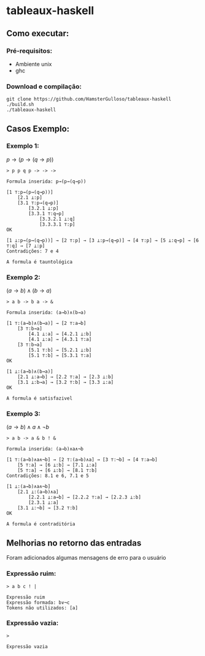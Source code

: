 # tableaux-haskell

## Como executar:

### Pré-requisitos:
* Ambiente unix
* ghc

### Download e compilação:

    git clone https://github.com/HamsterGulloso/tableaux-haskell
    ./build.sh
    ./tableaux-haskell

## Casos Exemplo:

### Exemplo 1:
$p \to (p \to (q \to p))$

    > p p q p -> -> ->

    Formula inserida: p→(p→(q→p))

    [1 ⊤:p→(p→(q→p))]
        [2.1 ⊥:p]
        [3.1 ⊤:p→(q→p)]
            [3.2.1 ⊥:p]
            [3.3.1 ⊤:q→p]
                [3.3.2.1 ⊥:q]
                [3.3.3.1 ⊤:p]
    OK

    [1 ⊥:p→(p→(q→p))] → [2 ⊤:p] → [3 ⊥:p→(q→p)] → [4 ⊤:p] → [5 ⊥:q→p] → [6 ⊤:q] → [7 ⊥:p]
    Contradições: 7 e 4

    A formula é tauntológica

### Exemplo 2:
$(a\to b)\land(b\to a)$

    > a b -> b a -> &

    Formula inserida: (a→b)∧(b→a)

    [1 ⊤:(a→b)∧(b→a)] → [2 ⊤:a→b]
        [3 ⊤:b→a]
            [4.1 ⊥:a] → [4.2.1 ⊥:b]
            [4.1 ⊥:a] → [4.3.1 ⊤:a]
        [3 ⊤:b→a]
            [5.1 ⊤:b] → [5.2.1 ⊥:b]
            [5.1 ⊤:b] → [5.3.1 ⊤:a]
    OK

    [1 ⊥:(a→b)∧(b→a)]
        [2.1 ⊥:a→b] → [2.2 ⊤:a] → [2.3 ⊥:b]
        [3.1 ⊥:b→a] → [3.2 ⊤:b] → [3.3 ⊥:a]
    OK

    A formula é satisfazivel

### Exemplo 3:
$(a\to b) \land a \land \lnot b$

    > a b -> a & b ! &

    Formula inserida: (a→b)∧a∧¬b

    [1 ⊤:(a→b)∧a∧¬b] → [2 ⊤:(a→b)∧a] → [3 ⊤:¬b] → [4 ⊤:a→b]
        [5 ⊤:a] → [6 ⊥:b] → [7.1 ⊥:a]
        [5 ⊤:a] → [6 ⊥:b] → [8.1 ⊤:b]
    Contradições: 8.1 e 6, 7.1 e 5

    [1 ⊥:(a→b)∧a∧¬b]
        [2.1 ⊥:(a→b)∧a]
            [2.2.1 ⊥:a→b] → [2.2.2 ⊤:a] → [2.2.3 ⊥:b]
            [2.3.1 ⊥:a]
        [3.1 ⊥:¬b] → [3.2 ⊤:b]
    OK

    A formula é contraditória

## Melhorias no retorno das entradas
Foram adicionados algumas mensagens de erro para o usuário

### Expressão ruim:
    > a b c ! |

    Expressão ruim
    Expressão formada: b∨¬c
    Tokens não utilizados: [a]

### Expressão vazia:
    >

    Expressão vazia
